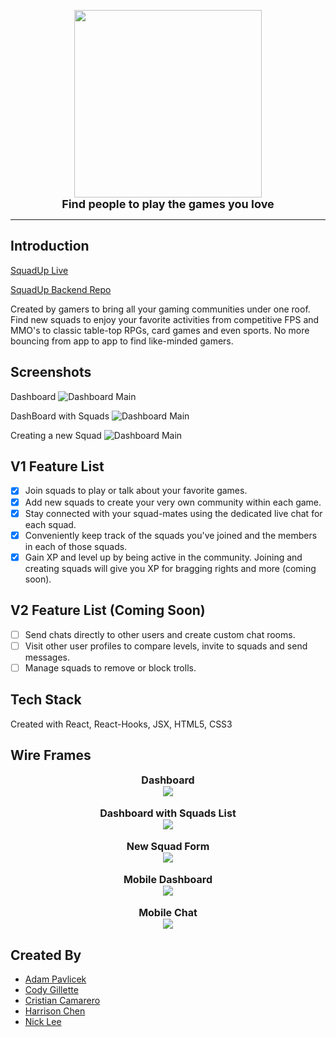 <p align="center">
  <img src="/src/screenshots/squaduplogo.png" height="300" /><br/>
  <font size="4"><b>Find people to play the games you love</b></font><br/>
</p>

***
## Introduction

[SquadUp Live](https://squadup.now.sh "Live Site")

[SquadUp Backend Repo](https://github.com/nickjlee/squad-up-api "Backend Repo")

Created by gamers to bring all your gaming communities under one roof. Find new squads to enjoy your favorite activities from competitive FPS and MMO's to classic table-top RPGs, card games and even sports. No more bouncing from app to app to find like-minded gamers. 

## Screenshots
Dashboard
  ![Dashboard Main](/src/screenshots/DashBoardMain.png)

DashBoard with Squads
  ![Dashboard Main](/src/screenshots/DashBoardSquads.png)

Creating a new Squad
  ![Dashboard Main](/src/screenshots/DashBoardMakeSquad.png)


## V1 Feature List
- [x] Join squads to play or talk about your favorite games.
- [x] Add new squads to create your very own community within each game.
- [x] Stay connected with your squad-mates using the dedicated live chat for each squad. 
- [x] Conveniently keep track of the squads you've joined and the members in each of those squads. 
- [x] Gain XP and level up by being active in the community. Joining and creating squads will give you XP for bragging rights and more (coming soon). 

## V2 Feature List (Coming Soon)
- [ ] Send chats directly to other users and create custom chat rooms. 
- [ ] Visit other user profiles to compare levels, invite to squads and send messages. 
- [ ] Manage squads to remove or block trolls.

## Tech Stack
Created with React, React-Hooks, JSX, HTML5, CSS3 

## Wire Frames
<!-- Dashboard
![WireFrame-Dashboard](/screenshots/WireFrame-Dashboard.png)
Squads
![WireFrame-Dashboard](/screenshots/WireFrame-GameSquadList.png)
New Squad form
![WireFrame-Dashboard](/screenshots/WireFrame-newSquadForm.png)
Mobile Dashboard
![WireFrame-Dashboard](/screenshots/WireFrame-Mobile-Dash.png)
Mobile Chat
![WireFrame-Dashboard](/screenshots/WireFrame-Mobile-chat.png) -->
<p align="center">
  <font size="3"><b>Dashboard</b></font><br/>
  <img src="/src/screenshots/WireFrame-Dashboard.png"  /><br/><br>
  <font size="3"><b>Dashboard with Squads List</b></font><br/>
  <img src="/src/screenshots/WireFrame-GameSquadList.png" /><br/><br>
  <font size="3"><b>New Squad Form</b></font><br/>
  <img src="/src/screenshots/WireFrame-newSquadForm.png" /><br/><br>
  <font size="3"><b>Mobile Dashboard</b></font><br/>
  <img src="/src/screenshots/WireFrame-Mobile-Dash.png" /><br/><br>
  <font size="3"><b>Mobile Chat</b></font><br/>
  <img src="/src/screenshots/WireFrame-Mobile-chat.png" /><br/>
</p>

## Created By
* [Adam Pavlicek](https://github.com/AdamPavlicek "Adam's Github")
* [Cody Gillette](https://github.com/cgillette12 "Cody's Github")
* [Cristian Camarero](https://github.com/therealcriscam "Cristian's Github")
* [Harrison Chen](https://github.com/hhcgit "Harrison's Github")
* [Nick Lee](https://github.com/nickjlee "Nick's Github")
